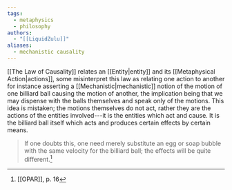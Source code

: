 ```yaml
---
tags:
  - metaphysics
  - philosophy
authors:
  - "[[LiquidZulu]]"
aliases:
  - mechanistic causality
---
```

[[The Law of Causality]] relates an [[Entity|entity]] and its [[Metaphysical Action|actions]], some misinterpret this law as relating one action to another for instance asserting a [[Mechanistic|mechanistic]] notion of the motion of one billiard ball causing the motion of another, the implication being that we may dispense with the balls themselves and speak only of the motions. This idea is mistaken; the motions themselves do not act, rather they are the actions of the entities involved---it is the entities which act and cause. It is the billiard ball itself which acts and produces certain effects by certain means. 

>If one doubts this, one need merely substitute an egg or soap bubble with the same velocity for the billiard ball; the effects will be quite different.[^1]

[^1]: [[OPAR]], p. 16